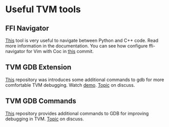 # Useful TVM tools

## FFI Navigator
[This](ffi-navigator) tool is very useful to navigate between Python and C++
code. Read more information in the documentation.
You can see how configure ffi-navigator for Vim with Coc in
[this](https://github.com/echuraev/dotfiles/commit/da4508e467da2957f681945a9de82061dd2c5f3d) commit.

## TVM GDB Extension
[This](tvm-gdb-extension) repository was introduces some additional commands to
gdb for more comfortable TVM debugging. Watch
[demo](https://www.youtube.com/watch?v=HiOspUqbq6c&t=210s).
[Topic](https://discuss.tvm.apache.org/t/improved-gdb-stack-traces/9898) on
discuss.

## TVM GDB Commands
[This](tvm-gdb-commands) repository provides additional commands to GDB for
improving debugging in TVM.
[Topic](https://discuss.tvm.apache.org/t/gdb-extension-to-directly-access-attributes-of-object-and-objectref/10821) on discuss.


